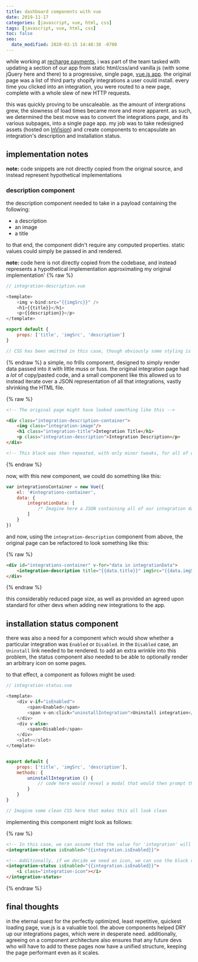 ```yaml
---
title: dashboard components with vue
date: 2019-11-17
categories: [javascript, vue, html, css]
tags: [javascript, vue, html, css]
toc: false
seo:
  date_modified: 2020-03-15 14:48:30 -0700
---
```



while working at [recharge payments](https://rechargepayments.com/), i was part of the team tasked with updating a section of our app from static html/css/and vanilla js (with some jQuery here and there) to a progressive, single page, [vue.js app](https://vuejs.org/). the original page was a list of third party shopify integrations a user could install. every time you clicked into an integration, you were routed to a new page, complete with a whole slew of new HTTP requests. 

this was quickly proving to be unscaleable. as the amount of intergrations grew, the slowness of load times became more and more apparent. as such, we determined the best move was to convert the integrations page, and its various subpages, into a single page app. my job was to take redesigned assets (hosted on [InVision](https://www.invisionapp.com/)) and create components to encapsulate an integration's description and installation status.

## implementation notes
**note:** code snippets are not directly copied from the original source, and instead represent hypothetical implementations

### description component

the description component needed to take in a payload containing the following:
 
* a description
* an image
* a title

to that end, the component didn't require any computed properties. static values could simply be passed in and rendered.

**note:** code here is not directly copied from the codebase, and instead represents a hypothetical implementation approximating my original implementation'
{% raw %}
```js
// integration-description.vue

<template>
    <img v-bind:src="{{imgSrc}}" /> 
    <h1>{{title}}</h1>
    <p>{{description}}</p>
</template>

export default {    
    props: ['title', 'imgSrc', 'description']
}

// CSS has been omitted in this case, though obviously some styling is necessary to keep this looking spiffy
```
{% endraw %}
a simple, no frills component, designed to simply render data passed into it with little muss or fuss. the original integration page had a _lot_ of copy/pasted code, and a small component like this allowed us to instead iterate over a JSON representation of all that integrations, vastly shrinking the HTML file.

{% raw %}
```html
<!-- The original page might have looked something like this -->

<div class="integration-description-container">
    <img class="integration-image"/>
    <h1 class="integration-title">Integration Title</h1>
    <p class="integration-description">Integration Description</p>
</div>

<!-- This block was then repeated, with only minor tweaks, for all of our 20+ integrations. Not the DRYest page in the world -->
```
{% endraw %}

now, with this new component, we could do something like this:

```js
var integrationsContainer = new Vue({
    el: '#integrations-container',
    data: {
        integrationData: [
            /* Imagine here a JSON containing all of our integration data */
        ]
    }
})
```

and now, using the `integration-description` component from above, the original page can be refactored to look something like this:

{% raw %}
```html
<div id="integrations-container" v-for="data in integrationData">
    <integration-description title="{{data.title}}" imgSrc="{{data.imgSrc}}" description="{{data.description}}" />
</div>
```
{% endraw %}

this considerably reduced page size, as well as provided an agreed upon standard for other devs when adding new integrations to the app.

## installation status component

there was also a need for a component which would show whether a particular integration was `Enabled` or `Disabled`. in the `Disabled` case, an `Uninstall` link needed to be rendered. to add an extra wrinkle into this problem, the status component also needed to be able to optionally render an arbitrary icon on some pages.

to that effect, a component as follows might be used:

```js
// integration-status.vue

<template>
    <div v-if="isEnabled">
        <span>Enabled</span>
        <span v-on:click="uninstallIntegration">Uninstall integration</span>
    </div>
    <div v-else>
        <span>Disabled</span>
    </div>
    <slot></slot>
</template>


export default {    
    props: ['title', 'imgSrc', 'description'],
    methods: {
        uninstallIntegration () {
            // code here would reveal a modal that would then prompt the user to confirm their uninstallation
        }
    }
}

// Imagine some clean CSS here that makes this all look clean
```

implementing this component might look as follows:

{% raw %}
```html
<!-- In this case, we can assume that the value for 'integration' will be provided in this context -->
<integration-status isEnabled="{{integration.isEnabled}}">

<!-- Additionally, if we decide we need an icon, we can use the block version of this component to take advantage of the slot within -->
<integration-status isEnabled="{{integration.isEnabled}}">
    <i class="integration-icon"></i>
</integration-status>
```
{% endraw %}

## final thoughts

in the eternal quest for the perfectly optimized, least repetitive, quickest loading page, vue.js is a valuable tool. the above components helped DRY up our integrations pages, which were in desperate need. additionally, agreeing on a component architecture also ensures that any future devs who will have to add to these pages now have a unified structure, keeping the page performant even as it scales.